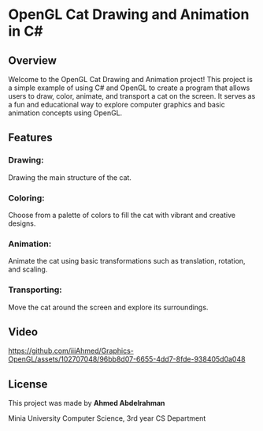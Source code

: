 
# OpenGL Cat Drawing and Animation in C#

## Overview

Welcome to the OpenGL Cat Drawing and Animation project! This project is a simple example of using C# and OpenGL to create a program that allows users to draw, color, animate, and transport a cat on the screen. It serves as a fun and educational way to explore computer graphics and basic animation concepts using OpenGL.

## Features

### Drawing: 
Drawing the main structure of the cat.

### Coloring: 
Choose from a palette of colors to fill the cat with vibrant and creative designs.

### Animation: 
Animate the cat using basic transformations such as translation, rotation, and scaling.

### Transporting: 
Move the cat around the screen and explore its surroundings.

## Video

https://github.com/iiiAhmed/Graphics-OpenGL/assets/102707048/96bb8d07-6655-4dd7-8fde-938405d0a048

## License
This project was made by 
**Ahmed Abdelrahman** 

Minia University Computer Science, 3rd year CS Department
